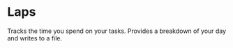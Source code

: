 # Laps
Tracks the time you spend on your tasks. Provides a breakdown of your day and writes to a file.
